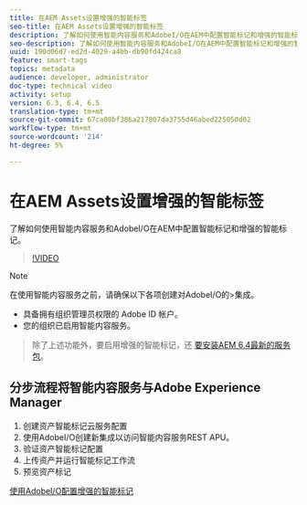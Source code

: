 ```yaml
---
title: 在AEM Assets设置增强的智能标签
seo-title: 在AEM Assets设置增强的智能标签
description: 了解如何使用智能内容服务和AdobeI/O在AEM中配置智能标记和增强的智能标记。
seo-description: 了解如何使用智能内容服务和AdobeI/O在AEM中配置智能标记和增强的智能标记。
uuid: 190d06d7-ed2d-4029-a4bb-db90fd424ca8
feature: smart-tags
topics: metadata
audience: developer, administrator
doc-type: technical video
activity: setup
version: 6.3, 6.4, 6.5
translation-type: tm+mt
source-git-commit: 67ca08bf386a217807da3755d46abed225050d02
workflow-type: tm+mt
source-wordcount: '214'
ht-degree: 5%

---
```



# 在AEM Assets设置增强的智能标签

了解如何使用智能内容服务和AdobeI/O在AEM中配置智能标记和增强的智能标记。

>[!VIDEO](https://video.tv.adobe.com/v/23405/?quality=9&learn=on)

>[!NOTE]
>
>在使用智能内容服务之前，请确保以下各项创建对AdobeI/O的>集成。

* 具备拥有组织管理员权限的 Adobe ID 帐户。
* 您的组织已启用智能内容服务。

>除了上述功能外，要启用增强的智能标记，还 [要安装AEM 6.4最新的服务包](https://helpx.adobe.com/experience-manager/aem-releases-updates.html#main-pars_step_with_card_1987226281)。

## 分步流程将智能内容服务与Adobe Experience Manager

1. 创建资产智能标记云服务配置
2. 使用AdobeI/O创建新集成以访问智能内容服务REST APU。
3. 验证资产智能标记配置
4. 上传资产并运行智能标记工作流
5. 预览资产标记

[使用AdobeI/O配置增强的智能标记](https://helpx.adobe.com/nz/experience-manager/6-4/assets/using/configure-custom-smart-tags.html)
